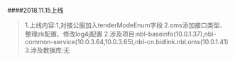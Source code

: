 ####2018.11.15上线
>1.上线内容:1,对接公服加入tenderModeEnum字段 2.oms添加接口类型、整理zk配置、修改log4j配置
>2.涉及项目:nbl-baseinfo(10.0.1.37),nbl-common-service(10.0.3.64,10.0.3.65),nbl-cn.bidlink.nbl.oms(10.0.1.41)
>3.涉及数据库:无